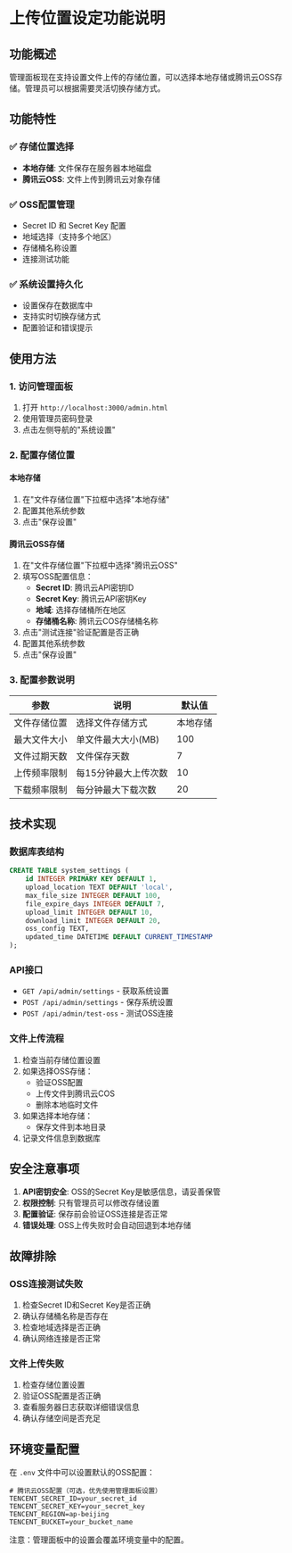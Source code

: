 # 上传位置设定功能说明

## 功能概述

管理面板现在支持设置文件上传的存储位置，可以选择本地存储或腾讯云OSS存储。管理员可以根据需要灵活切换存储方式。

## 功能特性

### ✅ 存储位置选择
- **本地存储**: 文件保存在服务器本地磁盘
- **腾讯云OSS**: 文件上传到腾讯云对象存储

### ✅ OSS配置管理
- Secret ID 和 Secret Key 配置
- 地域选择（支持多个地区）
- 存储桶名称设置
- 连接测试功能

### ✅ 系统设置持久化
- 设置保存在数据库中
- 支持实时切换存储方式
- 配置验证和错误提示

## 使用方法

### 1. 访问管理面板
1. 打开 `http://localhost:3000/admin.html`
2. 使用管理员密码登录
3. 点击左侧导航的"系统设置"

### 2. 配置存储位置

#### 本地存储
1. 在"文件存储位置"下拉框中选择"本地存储"
2. 配置其他系统参数
3. 点击"保存设置"

#### 腾讯云OSS存储
1. 在"文件存储位置"下拉框中选择"腾讯云OSS"
2. 填写OSS配置信息：
   - **Secret ID**: 腾讯云API密钥ID
   - **Secret Key**: 腾讯云API密钥Key
   - **地域**: 选择存储桶所在地区
   - **存储桶名称**: 腾讯云COS存储桶名称
3. 点击"测试连接"验证配置是否正确
4. 配置其他系统参数
5. 点击"保存设置"

### 3. 配置参数说明

| 参数 | 说明 | 默认值 |
|------|------|--------|
| 文件存储位置 | 选择文件存储方式 | 本地存储 |
| 最大文件大小 | 单文件最大大小(MB) | 100 |
| 文件过期天数 | 文件保存天数 | 7 |
| 上传频率限制 | 每15分钟最大上传次数 | 10 |
| 下载频率限制 | 每分钟最大下载次数 | 20 |

## 技术实现

### 数据库表结构
```sql
CREATE TABLE system_settings (
    id INTEGER PRIMARY KEY DEFAULT 1,
    upload_location TEXT DEFAULT 'local',
    max_file_size INTEGER DEFAULT 100,
    file_expire_days INTEGER DEFAULT 7,
    upload_limit INTEGER DEFAULT 10,
    download_limit INTEGER DEFAULT 20,
    oss_config TEXT,
    updated_time DATETIME DEFAULT CURRENT_TIMESTAMP
);
```

### API接口
- `GET /api/admin/settings` - 获取系统设置
- `POST /api/admin/settings` - 保存系统设置
- `POST /api/admin/test-oss` - 测试OSS连接

### 文件上传流程
1. 检查当前存储位置设置
2. 如果选择OSS存储：
   - 验证OSS配置
   - 上传文件到腾讯云COS
   - 删除本地临时文件
3. 如果选择本地存储：
   - 保存文件到本地目录
4. 记录文件信息到数据库

## 安全注意事项

1. **API密钥安全**: OSS的Secret Key是敏感信息，请妥善保管
2. **权限控制**: 只有管理员可以修改存储设置
3. **配置验证**: 保存前会验证OSS连接是否正常
4. **错误处理**: OSS上传失败时会自动回退到本地存储

## 故障排除

### OSS连接测试失败
1. 检查Secret ID和Secret Key是否正确
2. 确认存储桶名称是否存在
3. 检查地域选择是否正确
4. 确认网络连接是否正常

### 文件上传失败
1. 检查存储位置设置
2. 验证OSS配置是否正确
3. 查看服务器日志获取详细错误信息
4. 确认存储空间是否充足

## 环境变量配置

在 `.env` 文件中可以设置默认的OSS配置：

```env
# 腾讯云OSS配置（可选，优先使用管理面板设置）
TENCENT_SECRET_ID=your_secret_id
TENCENT_SECRET_KEY=your_secret_key
TENCENT_REGION=ap-beijing
TENCENT_BUCKET=your_bucket_name
```

注意：管理面板中的设置会覆盖环境变量中的配置。
